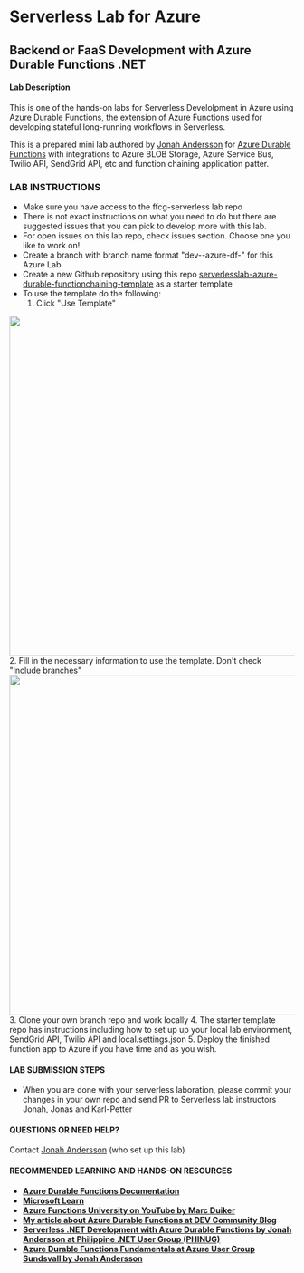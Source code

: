 # Serverless Lab for Azure
## Backend or FaaS Development with Azure Durable Functions .NET 

#### Lab Description
This is one of the hands-on labs for Serverless Develolpment in Azure using Azure Durable Functions, the extension of Azure Functions used for developing stateful long-running workflows in Serverless. 

This is a prepared mini lab authored by <a href="https://github.com/jonahandersson" target="_blank">Jonah Andersson</a> for [Azure Durable Functions](https://docs.microsoft.com/en-us/azure/azure-functions/durable/durable-functions-overview?tabs=csharp) with integrations to Azure BLOB Storage, Azure Service Bus, Twilio API, SendGrid API, etc and function chaining application patter.

### LAB INSTRUCTIONS 

* Make sure you have access to the ffcg-serverless lab repo
* There is not exact instructions on what you need to do but there are suggested issues that you can pick to develop more with this lab. 
* For open issues on this lab repo, check issues section. Choose one you like to work on!
* Create a branch with branch name format "dev-<yourfullname>-azure-df-<issueId>" for this Azure Lab 
* Create a new Github repository using this repo <a href="https://github.com/jonahandersson/serverlesslab-azure-durable-functionchaining-template" target="_blank">serverlesslab-azure-durable-functionchaining-template</a> as a starter template 
* To use the template do the following: 
  1. Click "Use Template" 
 <img src="https://jonahsstorage.blob.core.windows.net/jcaphotos/UsingJonahsTemplate.png" width="600">
  2. Fill in the necessary information to use the template. Don't check "Include branches" 
 <img src="https://jonahsstorage.blob.core.windows.net/jcaphotos/UsingJonahsTemplateStep2.png" width="600">
  3. Clone your own branch repo and work locally
  4. The starter template repo has instructions including how to set up up your local lab environment, SendGrid API, Twilio API and local.settings.json
  5. Deploy the finished function app to Azure if you have time and as you wish.

####  LAB SUBMISSION STEPS 

* When you are done with your serverless laboration, please commit your changes in your own repo and send PR to Serverless lab instructors Jonah, Jonas and Karl-Petter 

####  QUESTIONS OR NEED HELP? 

 Contact <a href="mailto:jonah.andersson@forefront.se" target >Jonah Andersson</a> (who set up this lab)

####  RECOMMENDED LEARNING AND HANDS-ON RESOURCES 
 
*  [**Azure Durable Functions Documentation**](https://docs.microsoft.com/en-us/azure/azure-functions/durable?WT.mc_id=AZ-MVP-5004251)
* [**Microsoft Learn**](https://docs.microsoft.com/en-us/azure/azure-functions/durable/durable-functions-create-first-csharp?pivots=code-editor-vscode?WT.mc_id=AZ-MVP-5004251)  
* [**Azure Functions University on YouTube  by Marc Duiker**](https://www.youtube.com/channel/UCmoWqg6T-c8zEGm4sZdnwbA)
*  [**My article about Azure Durable Functions at DEV Community Blog**](https://dev.to/jonahandersson/azure-durable-functions-developing-serverless-stateful-workflow-4787)
* [**Serverless .NET Development with Azure Durable Functions by Jonah Andersson at Philippine .NET User Group (PHINUG)**](https://www.youtube.com/watch?v=zByq3wB7fIQ&t=31s)
* [**Azure Durable Functions Fundamentals at Azure User Group Sundsvall by Jonah Andersson**](https://www.youtube.com/watch?v=fDej9n-kzNM)
